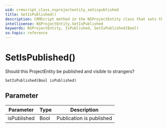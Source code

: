 ```yaml
---
uid: crmscript_class_nsprojectentity_setispublished
title: SetIsPublished()
description: CRMScript method in the NSProjectEntity class that sets the visibility of a ProjectEntity
intellisense: NSProjectEntity.SetIsPublished
keywords: NSProjectEntity, IsPublished, SetIsPublished(Bool)
so.topic: reference
---
```


# SetIsPublished()

Should this ProjectEntity be published and visible to strangers?

`SetIsPublished(Bool isPublished)`

## Parameter

| Parameter | Type | Description |
|---|---|---|
| isPublished | Bool | Publication is published |
